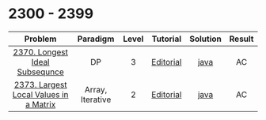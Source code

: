 # 2300 - 2399

|                                                  Problem                                                  |     Paradigm     | Level |                                        Tutorial                                        |                       Solution                       | Result |
| :-------------------------------------------------------------------------------------------------------: | :--------------: | :---: | :------------------------------------------------------------------------------------: | :--------------------------------------------------: | :----: |
|        [2370. Longest Ideal Subsequnce](https://leetcode.com/problems/longest-ideal-subsequence/)         |        DP        |   3   |    [Editorial](https://leetcode.com/problems/longest-ideal-subsequence/editorial/)     |    [java](./2370_Longest_Ideal_Subsequence.java)     |   AC   |
| [2373. Largest Local Values in a Matrix](https://leetcode.com/problems/largest-local-values-in-a-matrix/) | Array, Iterative |   2   | [Editorial](https://leetcode.com/problems/largest-local-values-in-a-matrix/editorial/) | [java](./2373_Largest_Local_Values_in_a_Matrix.java) |   AC   |
